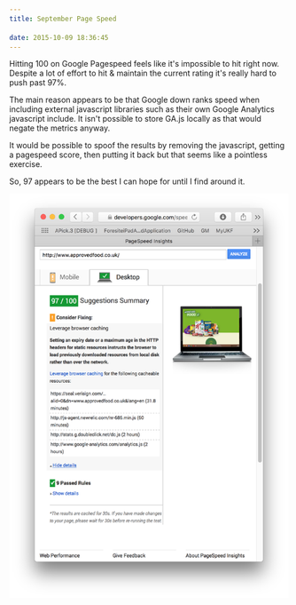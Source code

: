 ```yaml
---
title: September Page Speed

date: 2015-10-09 18:36:45
---
```


Hitting 100 on Google Pagespeed feels like it's impossible to hit right now. Despite a lot of effort to hit & maintain the current rating it's really hard to push past 97%.

The main reason appears to be that Google down ranks speed when including external javascript libraries such as their own Google Analytics javascript include. It isn't possible to store GA.js locally as that would negate the metrics anyway.

It would be possible to spoof the results by removing the javascript, getting a pagespeed score, then putting it back but that seems like a pointless exercise.

So, 97 appears to be the best I can hope for until I find around it.

<!-- more -->

![September 2015](/assets/pagespeed-201509.png "September 2015")
